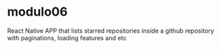 # modulo06

React Native APP that lists starred repositories inside a github repository with paginations, loading features and etc
